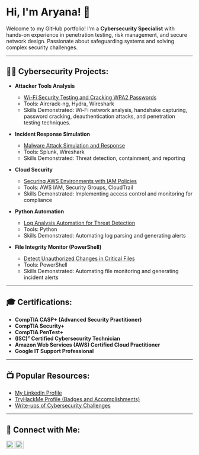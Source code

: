 <h1>Hi, I'm Aryana! 👋</h1>

Welcome to my GitHub portfolio! I'm a **Cybersecurity Specialist** with hands-on experience in penetration testing, risk management, and secure network design. Passionate about safeguarding systems and solving complex security challenges.

---

<h2>👨‍💻 Cybersecurity Projects:</h2>

- <b>Attacker Tools Analysis</b>
  - [Wi-Fi Security Testing and Cracking WPA2 Passwords](https://github.com/yourusername/attacker-tools-analysis)  
  - Tools: Aircrack-ng, Hydra, Wireshark  
  - Skills Demonstrated: Wi-Fi network analysis, handshake capturing, password cracking, deauthentication attacks, and penetration testing techniques.  

- <b>Incident Response Simulation</b>
  - [Malware Attack Simulation and Response](#)  
  - Tools: Splunk, Wireshark  
  - Skills Demonstrated: Threat detection, containment, and reporting

- <b>Cloud Security</b>
  - [Securing AWS Environments with IAM Policies](#)  
  - Tools: AWS IAM, Security Groups, CloudTrail  
  - Skills Demonstrated: Implementing access control and monitoring for compliance

- <b>Python Automation</b>
  - [Log Analysis Automation for Threat Detection](#)  
  - Tools: Python  
  - Skills Demonstrated: Automating log parsing and generating alerts

- <b>File Integrity Monitor (PowerShell)</b>
  - [Detect Unauthorized Changes in Critical Files](#)  
  - Tools: PowerShell  
  - Skills Demonstrated: Automating file monitoring and generating incident alerts

---

<h2>🎓 Certifications:</h2>

- **CompTIA CASP+ (Advanced Security Practitioner)**
- **CompTIA Security+**
- **CompTIA PenTest+**
- **(ISC)² Certified Cybersecurity Technician**
- **Amazon Web Services (AWS) Certified Cloud Practitioner**
- **Google IT Support Professional**

---

<h2>📺 Popular Resources:</h2>

- [My LinkedIn Profile](https://linkedin.com/in/aryanamahdavi)
- [TryHackMe Profile (Badges and Accomplishments)](#)  
- [Write-ups of Cybersecurity Challenges](#)  

---

<h2> 🤳 Connect with Me:</h2>

[<img align="left" alt="AryanaMahdavi | LinkedIn" width="22px" src="https://cdn.jsdelivr.net/npm/simple-icons@v3/icons/linkedin.svg" />][linkedin]
[<img align="left" alt="AryanaMahdavi | Email" width="22px" src="https://cdn.jsdelivr.net/npm/simple-icons@v3/icons/mail-dot-ru.svg" />][email]

[linkedin]: https://linkedin.com/in/aryanamahdavi
[email]: mailto:aryanamahdavi481@gmail.com
